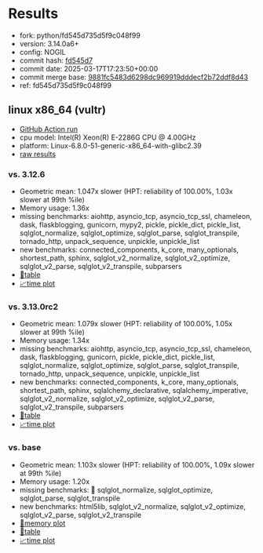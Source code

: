 # Results

- fork: python/fd545d735d5f9c048f99
- version: 3.14.0a6+
- config: NOGIL
- commit hash: [fd545d7](https://github.com/python/cpython/commit/fd545d7)
- commit date: 2025-03-17T17:23:50+00:00
- commit merge base: [9881fc5483d6298dc969919dddecf2b72ddf8d43](https://github.com/python/cpython/commit/9881fc5483d6298dc969919dddecf2b72ddf8d43)
- ref: fd545d735d5f9c048f99

## linux x86_64 (vultr)

- [GitHub Action run](https://github.com/facebookexperimental/free-threading-benchmarking/actions/runs/13936202028)
- cpu model: Intel(R) Xeon(R) E-2286G CPU @ 4.00GHz
- platform: Linux-6.8.0-51-generic-x86_64-with-glibc2.39
- [raw results](bm-20250317-vultr-x86_64-python-fd545d735d5f9c048f99-3.14.0a6%2B-fd545d7.json)

### vs. 3.12.6

- Geometric mean: 1.047x slower (HPT: reliability of 100.00%, 1.03x slower at 99th %ile)
- Memory usage: 1.36x
- missing benchmarks: aiohttp, asyncio_tcp, asyncio_tcp_ssl, chameleon, dask, flaskblogging, gunicorn, mypy2, pickle, pickle_dict, pickle_list, sqlglot_normalize, sqlglot_optimize, sqlglot_parse, sqlglot_transpile, tornado_http, unpack_sequence, unpickle, unpickle_list
- new benchmarks: connected_components, k_core, many_optionals, shortest_path, sphinx, sqlglot_v2_normalize, sqlglot_v2_optimize, sqlglot_v2_parse, sqlglot_v2_transpile, subparsers
- [📄table](bm-20250317-vultr-x86_64-python-fd545d735d5f9c048f99-3.14.0a6%2B-fd545d7-vs-3.12.6.md)
- [📈time plot](bm-20250317-vultr-x86_64-python-fd545d735d5f9c048f99-3.14.0a6%2B-fd545d7-vs-3.12.6.svg)

### vs. 3.13.0rc2

- Geometric mean: 1.079x slower (HPT: reliability of 100.00%, 1.05x slower at 99th %ile)
- Memory usage: 1.34x
- missing benchmarks: aiohttp, asyncio_tcp, asyncio_tcp_ssl, chameleon, dask, flaskblogging, gunicorn, pickle, pickle_dict, pickle_list, sqlglot_normalize, sqlglot_optimize, sqlglot_parse, sqlglot_transpile, tornado_http, unpack_sequence, unpickle, unpickle_list
- new benchmarks: connected_components, k_core, many_optionals, shortest_path, sphinx, sqlalchemy_declarative, sqlalchemy_imperative, sqlglot_v2_normalize, sqlglot_v2_optimize, sqlglot_v2_parse, sqlglot_v2_transpile, subparsers
- [📄table](bm-20250317-vultr-x86_64-python-fd545d735d5f9c048f99-3.14.0a6%2B-fd545d7-vs-3.13.0rc2.md)
- [📈time plot](bm-20250317-vultr-x86_64-python-fd545d735d5f9c048f99-3.14.0a6%2B-fd545d7-vs-3.13.0rc2.svg)

### vs. base

- Geometric mean: 1.103x slower (HPT: reliability of 100.00%, 1.09x slower at 99th %ile)
- Memory usage: 1.20x
- missing benchmarks: 🔴 sqlglot_normalize, sqlglot_optimize, sqlglot_parse, sqlglot_transpile
- new benchmarks: html5lib, sqlglot_v2_normalize, sqlglot_v2_optimize, sqlglot_v2_parse, sqlglot_v2_transpile
- [🧠memory plot](bm-20250317-vultr-x86_64-python-fd545d735d5f9c048f99-3.14.0a6%2B-fd545d7-vs-base-mem.svg)
- [📄table](bm-20250317-vultr-x86_64-python-fd545d735d5f9c048f99-3.14.0a6%2B-fd545d7-vs-base.md)
- [📈time plot](bm-20250317-vultr-x86_64-python-fd545d735d5f9c048f99-3.14.0a6%2B-fd545d7-vs-base.svg)

